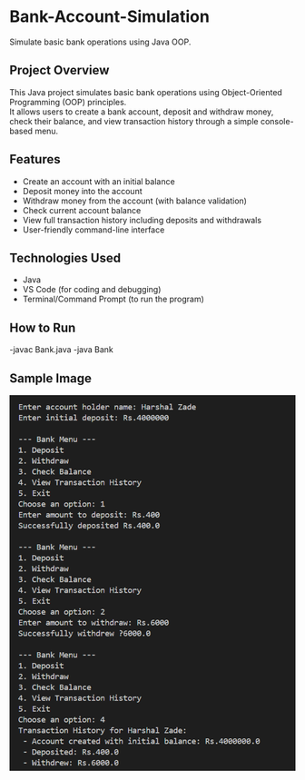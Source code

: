 # Bank-Account-Simulation
Simulate basic bank operations using Java OOP.

## Project Overview
This Java project simulates basic bank operations using Object-Oriented Programming (OOP) principles.  
It allows users to create a bank account, deposit and withdraw money, check their balance, and view transaction history through a simple console-based menu.

## Features
- Create an account with an initial balance
- Deposit money into the account
- Withdraw money from the account (with balance validation)
- Check current account balance
- View full transaction history including deposits and withdrawals
- User-friendly command-line interface

## Technologies Used
- Java
- VS Code (for coding and debugging)
- Terminal/Command Prompt (to run the program)

## How to Run
-javac Bank.java
-java Bank

## Sample Image 

![img](https://github.com/foreverxhb/Bank-Account-Simulation/blob/dbfb69cc9584d9046e8f8a32d098dc3cac88e346/Screenshot%202025-08-11%20220004.png)
